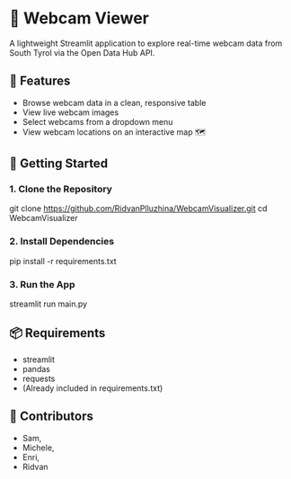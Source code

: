 # 📸 Webcam Viewer 

A lightweight Streamlit application to explore real-time webcam data from South Tyrol via the Open Data Hub API.

## 🔧 Features

- Browse webcam data in a clean, responsive table  
- View live webcam images  
- Select webcams from a dropdown menu  
- View webcam locations on an interactive map 🗺️  

## 🚀 Getting Started

### 1. Clone the Repository

git clone https://github.com/RidvanPlluzhina/WebcamVisualizer.git
cd WebcamVisualizer

### 2. Install Dependencies

pip install -r requirements.txt

### 3. Run the App

streamlit run main.py

## 📦 Requirements
- streamlit
- pandas
- requests
- (Already included in requirements.txt)

## 👥 Contributors
- Sam,
- Michele,
- Enri,
- Ridvan
